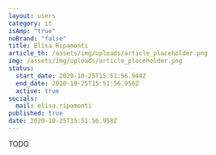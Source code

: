 ```yaml
---
layout: users
category: it
isAmp: "true"
noBrand: "false"
title: Elisa Ripamonti
article_th: /assets/img/uploads/article_placeholder.png
img: /assets/img/uploads/article_placeholder.png
status:
  start_date: 2020-10-25T15:51:56.944Z
  end_date: 2020-10-25T15:51:56.950Z
  active: true
socials:
  mail: elisa.ripamonti
published: true
date: 2020-10-25T15:51:56.958Z
---
```

TODO